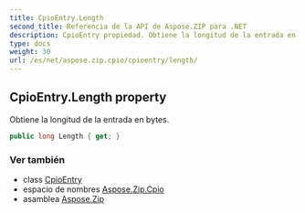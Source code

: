```yaml
---
title: CpioEntry.Length
second_title: Referencia de la API de Aspose.ZIP para .NET
description: CpioEntry propiedad. Obtiene la longitud de la entrada en bytes.
type: docs
weight: 30
url: /es/net/aspose.zip.cpio/cpioentry/length/
---
```

## CpioEntry.Length property

Obtiene la longitud de la entrada en bytes.

```csharp
public long Length { get; }
```

### Ver también

* class [CpioEntry](../)
* espacio de nombres [Aspose.Zip.Cpio](../../cpioentry/)
* asamblea [Aspose.Zip](../../../)


